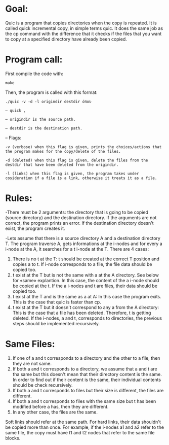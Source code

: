 # Goal:
Quic is a program that copies directories when the copy is repeated. It is called quick incremental copy, in simple terms quic.
It does the same job as the cp command with the difference that it checks if the files that you want to copy at a specified directory have already been copied.

# Program call:
  First compile the code with:
    
    make

  Then, the program is called with this format:
    
    ./quic -v -d -l origindir destdir όπου

    – quick ,

    – origindir is the source path. 

    – destdir is the destination path.


  – Flags:
  
    -v (verbose) when this flag is given, prints the choices/actions that the program makes for the copy/delete of the files.

    -d (deleted) when this flag is given, delete the files from the destdir that have been deleted from the origindir.

    -l (links) when this flag is given, the program takes under cosideration if a file is a link, otherwise it treats it as a file.


# Rules:
-There must be 2 arguments: the directory that is going to be copied
(source directory) and the destination directory. If the arguments are not correct, the program prints an error. 
If the destination directory doesn't exist, the program creates it.

-Lets assume that there is a source directory A and a destination directory T. The
program traverse A, gets informations at the i-nodes and for every a i-node at the A, it searches for a t i-node at the T. 
There are 4 cases:
1. There is no t at the T: t should be created at the correct T position and copies a to t.
If i-node corresponds to a file, the file data should be copied too.
2. t exist at the T but is not the same with a at the A directory. See below for «same» explantion.
In this case, the content of the a i-node should be copied at the t. If the a i-nodes and t are files, their data should be copied too.
3. t exist at the T and is the same as a at A: In this case the program exits.
This is the case that quic is faster than cp.
4. t exist at the T but it doesn't correspond to any a from the A directory: This is the case that a file has been deleted. 
 Therefore, t is getting deleted.
 If the i-nodes, a and t, corresponds to directories, the previous steps should be implemented recursively.

# Same Files:
1. If one of a and t corresponds to a directory and the other to a file, then they are not same.
2. If both a and t corresponds to a directory, we assume that a and t are tha same but this doesn't mean that their directory content is the same. 
In order to find out if their content is the same, their individual contents should be check recursively.
3. If both a and t corresponds to files but their size is different, the files are different.
4. If both a and t corresponds to files with the same size but t has been modified before a has, then they are different.
5. In any other case, the files are the same.

Soft links should refer at the same path. 
For hard links, their data shouldn't be copied more than once.
For example, if the i-nodes a1 and a2 refer to the same file, the copy must have t1 and t2 nodes that refer to the same file blocks.
